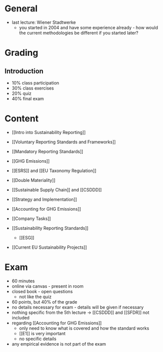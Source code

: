# General
- last lecture: Wiener Stadtwerke
	- you started in 2004 and have some experience already - how would the current methodologies be different if you started later?
# Grading
## Introduction
- 10% class participation
- 30% class exercises
- 20% quiz
- 40% final exam

# Content
- [[Intro into Sustainability Reporting]]
- [[Voluntary Reporting Standards and Frameworks]]
- [[Mandatory Reporting Standards]]

- [[GHG Emissions]]
- [[ESRS]] and [[EU Taxonomy Regulation]]
- [[Double Materiality]]
- [[Sustainable Supply Chain]] and [[CSDDD]]
- [[Strategy and Implementation]]
- [[Accounting for GHG Emissions]]

- [[Company Tasks]]
- [[Sustainability Reporting Standards]]
	- [[ESG]]
- [[Current EU Sustainability Projects]]

# Exam
- 60 minutes
- online via canvas - present in room
- closed book - open questions
	- not like the quiz
- 60 points, but 40% of the grade
- no details necessary for exam - details will be given if necessary
- nothing specific from the 5th lecture -> [[CSDDD]] and [[SFDR]] not included 
- regarding [[Accounting for GHG Emissions]]
	- only need to know what is covered and how the standard works
	- [[E1]] is very important
	- no specific details
- any empirical evidence is not part of the exam
